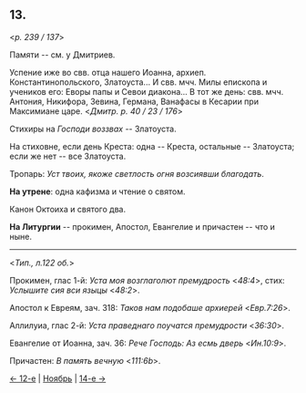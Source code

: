 
## 13.

<*p. 239 / 137*>

Памяти -- см. у Дмитриев.

Успение иже во свв. отца нашего Иоанна, архиеп. Константинопольского, Златоуста... 
И свв. мчч. Милы епископа и учеников его: Еворы папы и Севои диакона...
В тот же день: свв. мчч. Антония, Никифора, Зевина, Германа, Ванафасы в Кесарии при Максимиане царе.
<*Дмитр. p. 40 / 23 / 176*>

Стихиры на *Господи воззвах* -- Златоуста. 

На стиховне, если день Креста: одна -- Креста, остальные -- Златоуста; если же нет -- все Златоуста.

Тропарь: *Уст твоих, якоже светлость огня возсиявши благодать*. 

**На утрене**: одна кафизма и чтение о святом. 

Канон Октоиха и святого два.

**На Литургии** -- прокимен, Апостол, Евангелие и причастен -- что и ныне. 

---

<*Тип., л.122 об.*> 

Прокимен, глас 1-й: *Уста моя возглаголют премудрость* <*48:4*>, стих: *Услышите сия вси языцы* <*48:2*>. 

Апостол к Евреям, зач. 318: *Таков нам подобаше архиерей* <*Евр.7:26*>. 

Аллилуиа, глас 2-й: *Уста праведнаго поучатся премудрости* <*36:30*>.  

Евангелие от Иоанна, зач. 36: *Рече Господь: Аз есмь дверь* <*Ин.10:9*>. 

Причастен: *В память вечную* <*111:6b*>.

[← 12-е](11_12_GMT.ru.md) | [Ноябрь](README.md#13-й) | [14-е →](11_14_GMT.ru.md)
